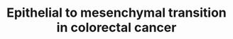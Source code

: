 ---
annotations:
- type: Cell Type Ontology
  value: colon epithelial cell
- type: Disease Ontology
  value: disease of cellular proliferation
- type: Disease Ontology
  value: colorectal cancer
- type: Pathway Ontology
  value: cancer pathway
authors:
- Khanspers
- AlexanderPico
- AMTan
- Fehrhart
- Finterly
communities:
- CPTAC
description: 'Epithelial to mesenchymal transition (EMT) is a process during which
  cells lose their epithelial characteristics, and gain mesenchymal properties, such
  as increased motility. In colorectal cancer (CRC), EMT is associated with an invasive
  or metastatic phenotype. During EMT, tumor cells undergo tight junction dissolution,
  disruption of apical–basal polarity, and reorganization of the cytoskeletal architecture,
  which enable cells to develop an invasive phenotype. In cancer cells, EMT is abnormally
  regulated by extracellular stimuli derived from the tumor microenvironment, including
  growth factors and inflammatory cytokines, along with intra-tumoral physical stresses
  such as hypoxia. Therefore, EMT programming allows tumor cells to adapt to the constant
  changes of the human tumor microenvironment, and thus to successfully metastasize.
  This pathway summarizes the major signaling pathways and inducers that promote EMT
  in CRC.  A set of core transcription factors regulate EMT: SNAIL family of zinc-finger
  transcription factors SNAIL/SLUG; the zinc finger E-box binding homeobox (ZEB) family
  of transcription factors ZEB1/ZEB2, and the TWIST family of basic helix-loop-helix
  (bHLH) transcription factors TWIST1/TWIST2.  (Adapted from Vu et al.)  Proteins
  on this pathway have targeted assays available via the [https://assays.cancer.gov/available_assays?wp_id=WP4239
  CPTAC Assay Portal]'
last-edited: 2021-06-08
organisms:
- Homo sapiens
redirect_from:
- /index.php/Pathway:WP4239
- /instance/WP4239
schema-jsonld:
- '@context': https://schema.org/
  '@id': https://wikipathways.github.io/pathways/WP4239.html
  '@type': Dataset
  creator:
    '@type': Organization
    name: WikiPathways
  description: 'Epithelial to mesenchymal transition (EMT) is a process during which
    cells lose their epithelial characteristics, and gain mesenchymal properties,
    such as increased motility. In colorectal cancer (CRC), EMT is associated with
    an invasive or metastatic phenotype. During EMT, tumor cells undergo tight junction
    dissolution, disruption of apical–basal polarity, and reorganization of the cytoskeletal
    architecture, which enable cells to develop an invasive phenotype. In cancer cells,
    EMT is abnormally regulated by extracellular stimuli derived from the tumor microenvironment,
    including growth factors and inflammatory cytokines, along with intra-tumoral
    physical stresses such as hypoxia. Therefore, EMT programming allows tumor cells
    to adapt to the constant changes of the human tumor microenvironment, and thus
    to successfully metastasize. This pathway summarizes the major signaling pathways
    and inducers that promote EMT in CRC.  A set of core transcription factors regulate
    EMT: SNAIL family of zinc-finger transcription factors SNAIL/SLUG; the zinc finger
    E-box binding homeobox (ZEB) family of transcription factors ZEB1/ZEB2, and the
    TWIST family of basic helix-loop-helix (bHLH) transcription factors TWIST1/TWIST2.  (Adapted
    from Vu et al.)  Proteins on this pathway have targeted assays available via the
    [https://assays.cancer.gov/available_assays?wp_id=WP4239 CPTAC Assay Portal]'
  keywords:
  - TWIST1
  - DLK1
  - ID1
  - CLDN5
  - MAP2K6
  - CLDN16
  - CLDN15
  - MAPK3
  - ID2
  - JAG1
  - CTDSP1
  - FZD10
  - CLDN8
  - PIK3R3
  - PKP1
  - CLDN14
  - FZD7
  - ITGA5
  - FZD9
  - CLDN4
  - MAPK1
  - receptors
  - NRP2
  - WNT5B
  - SNAI2
  - PIK3R2
  - NOTCH3
  - TGFB3
  - MAP2K4
  - CLDN11
  - CLDN7
  - FZD8
  - FZD4
  - SMAD2
  - CLDN17
  - MAPK8
  - SOS2
  - VTN
  - CLDN12
  - COL4A6
  - COL4A2
  - NR2C2
  - DLL1
  - Cytokeratins
  - EIF5A2
  - CDKL2
  - WNT3
  - FZD3
  - WNT9A
  - CLDN6
  - TGFB2
  - MAP2K3
  - NOTCH4
  - TGFBR1
  - PIK3R1
  - MMPs
  - PKD1
  - SMAD4
  - PDCD6
  - MPP5
  - SOS1
  - CLDN10
  - NUBPL
  - AKT2
  - MAPK13
  - PIK3CB
  - WNT10B
  - TRAF6
  - MAP2K2
  - WNT2
  - RBBP4
  - PROX1
  - LRP6
  - MMP15
  - CLDN23
  - Collagen
  - NOTCH2
  - COL4A4
  - CLDN24
  - MAPK14
  - FN1
  - LRP5
  - FOXM1
  - GSK3B
  - EZH2
  - CLDN19
  - WNT7B
  - NOTCH1
  - MAPK11
  - TJP1
  - FZD2
  - RBPJ
  - SUZ12
  - WNT5A
  - KRAS
  - COL4A5
  - COL4A1
  - CDH1
  - Claudins
  - WNT3A
  - HRAS
  - AKT3
  - CLDN20
  - DLL3
  - CLDN2
  - WNT4
  - FZD1
  - MMP9
  - WNT11
  - CLDN3
  - WNT10A
  - HIF1A
  - WNT2B
  - TGFBR2
  - COL4A3
  - WNT1
  - WNT9B
  - MAP2K1
  - SNAI1
  - CLDN9
  - TUSC3
  - STRAP
  - CLDN1
  - WNT8A
  - CTNNB1
  - SMAD3
  - FMNL2
  - PIK3CA
  - DSP
  - GRB2
  - DLL4
  - pre-miR-9-2
  - TGFB1
  - MMP2
  - Ca2+
  - MAPK12
  - WNT8B
  - JAG2
  - ZEB2
  - CRB3
  - WNT7A
  - CLDN18
  - WNT16
  - WNT6
  - SHC1
  - LATS2
  - EED
  - SPARC
  - FZD6
  - TMPRSS4
  - PAK1
  - MEF2D
  - FOXC2
  - PIK3CD
  - CDH2
  - JUP
  - OCLN
  - GDF15
  - FZD5
  - AKT1
  - CLDN22
  - TP53
  - RAF1
  - TWIST2
  - ZEB1
  - FOXQ1
  - 'Tyrosine kinase '
  - PKP2
  license: CC0
  name: Epithelial to mesenchymal transition in colorectal cancer
seo: CreativeWork
title: Epithelial to mesenchymal transition in colorectal cancer
wpid: WP4239
---